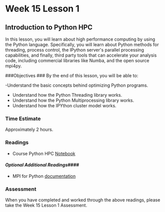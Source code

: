# Week 15 Lesson 1 #
## Introduction to Python HPC ##

In this lesson, you will learn about high performance computing by using
the Python language. Specifically, you will learn about Python methods
for threading, process control, the IPython server's parallel processing
capabilities, and finally, third party tools that can accelerate your
analysis code, including commercial libraries like Numba, and the open
source mpi4py.

###Objectives ###
By the end of this lesson, you will be able to:

-Understand the basic concepts behind optimizing Python programs.
- Understand how the Python Threading library works.
- Understand how the Python Multiprocessing library works.
- Understand how the IPYthon cluster model works. 

### Time Estimate ###

Approximately 2 hours.

### Readings ####

- Course Python HPC [Notebook](notebook/pyhpc.ipynb)


#### *Optional Additional Readings*####

- MPI for Python [documentation](https://mpi4py.readthedocs.org/en/latest/)

### Assessment ###

When you have completed and worked through the above readings, please take the Week 15 Lesson 1 Assessment.
